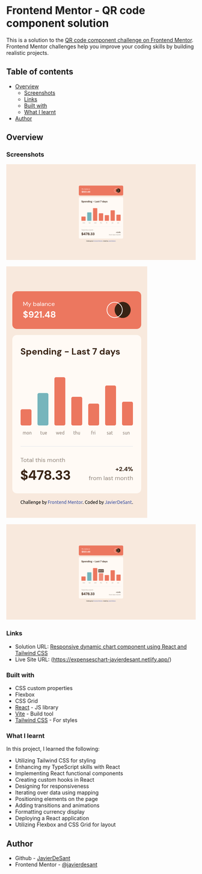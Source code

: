 # Frontend Mentor - QR code component solution

This is a solution to the [QR code component challenge on Frontend Mentor](https://www.frontendmentor.io/challenges/qr-code-component-iux_sIO_H). Frontend Mentor challenges help you improve your coding skills by building realistic projects. 

## Table of contents

- [Overview](#overview)
  - [Screenshots](#screenshots)
  - [Links](#links)
  - [Built with](#built-with)
  - [What I learnt](#what-i-learnt)
- [Author](#author)

## Overview

### Screenshots

![](./design/screenshot-solution-desktop-javierdesant.png)

![](./design/screenshot-solution-mobile-javierdesant.png)

![](./design/screenshot-solution-active-states-javierdesant.png)

### Links

- Solution URL: [Responsive dynamic chart component using React and Tailwind CSS](https://www.frontendmentor.io/solutions/responsive-dynamic-chart-component-using-react-and-tailwind-css-2kVi6mP5qB)
- Live Site URL: (https://expenseschart-javierdesant.netlify.app/)

### Built with

- CSS custom properties
- Flexbox
- CSS Grid
- [React](https://reactjs.org/) - JS library
- [Vite](https://vitejs.dev/) - Build tool
- [Tailwind CSS](http://tailwindcss.com) - For styles

### What I learnt

In this project, I learned the following:

- Utilizing Tailwind CSS for styling
- Enhancing my TypeScript skills with React
- Implementing React functional components
- Creating custom hooks in React
- Designing for responsiveness
- Iterating over data using mapping
- Positioning elements on the page
- Adding transitions and animations
- Formatting currency display
- Deploying a React application
- Utilizing Flexbox and CSS Grid for layout


## Author

- Github - [JavierDeSant](https://github.com/javierdesant)
- Frontend Mentor - [@javierdesant](https://www.frontendmentor.io/profile/javierdesant)